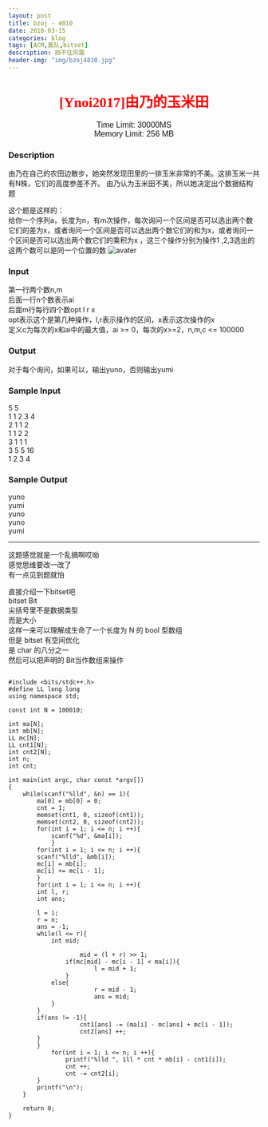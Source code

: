 ```yaml
---
layout: post
title: bzoj - 4810
date: 2018-03-15
categories: blog
tags: [ACM,莫队,bitset]
description: 挡不住风霜
header-img: "img/bzoj4810.jpg"
---
```





<center><h1><font face="verdana" color="red"> [Ynoi2017]由乃的玉米田 </font></h1></center>

<center><font size="3" face="arial"> Time Limit: 30000MS </font></center>	 
<center><font size="3" face="arial"> Memory Limit: 256 MB </font></center>	 	



### Description

由乃在自己的农田边散步，她突然发现田里的一排玉米非常的不美。这排玉米一共有N株，它们的高度参差不齐。
由乃认为玉米田不美，所以她决定出个数据结构题<br>
 
这个题是这样的：<br>
给你一个序列a，长度为n，有m次操作，每次询问一个区间是否可以选出两个数它们的差为x，或者询问一个区间是否可以选出两个数它们的和为x，或者询问一个区间是否可以选出两个数它们的乘积为x ，这三个操作分别为操作1
,2,3选出的这两个数可以是同一个位置的数
![avater](https://raw.githubusercontent.com/seventeenjcinta/seventeenjcinta.GitHub.io/master/img/vv1(4).jpg)

### Input

第一行两个数n,m<br>
后面一行n个数表示ai<br>
后面m行每行四个数opt l r x<br>
opt表示这个是第几种操作，l,r表示操作的区间，x表示这次操作的x<br>
定义c为每次的x和ai中的最大值，ai >= 0，每次的x>=2，n,m,c <= 100000<br>

### Output

对于每个询问，如果可以，输出yuno，否则输出yumi<br>

### Sample Input

5 5<br>
1 1 2 3 4<br>
2 1 1 2<br>
1 1 2 2<br>
3 1 1 1<br>
3 5 5 16<br>
1 2 3 4<br>

### Sample Output

yuno<br>
yumi<br>
yuno<br>
yuno<br>
yumi<br>



***
这题感觉就是一个乱搞啊哎呦<br>
感觉思维要改一改了<br>
有一点见到题就怕<br>

直接介绍一下bitset吧<br>
bitset<N> Bit<br>
尖括号里不是数据类型<br>
而是大小<br>
这样一来可以理解成生命了一个长度为 N 的 bool 型数组<br>
但是 bitset 有空间优化<br>
是 char 的八分之一<br>
然后可以把声明的 Bit当作数组来操作<br>





<pre><code>
#include &lt;bits/stdc++.h&gt;
#define LL long long
using namespace std;

const int N = 100010;

int ma[N];
int mb[N];
LL mc[N];
LL cnt1[N];
int cnt2[N];
int n;
int cnt;

int main(int argc, char const *argv[])
{
	while(scanf("%lld", &n) == 1){
	    ma[0] = mb[0] = 0;
	    cnt = 1;
	    memset(cnt1, 0, sizeof(cnt1));
	    memset(cnt2, 0, sizeof(cnt2));
	    for(int i = 1; i <= n; i ++){
	    	scanf("%d", &ma[i]);
    	    }
	    for(int i = 1; i <= n; i ++){
		scanf("%lld", &mb[i]);
		mc[i] = mb[i];
		mc[i] += mc[i - 1];
	    }
	    for(int i = 1; i <= n; i ++){
		int l, r;
		int ans;

		l = i;
		r = n;
		ans = -1;
		while(l <= r){
		    int mid;

                    mid = (l + r) >> 1;
	     	    if(mc[mid] - mc[i - 1] < ma[i]){
                        l = mid + 1;
	    	    }
		    else{
                        r = mid - 1;
                        ans = mid;
	  	    }
		}
		if(ans != -1){
                    cnt1[ans] -= (ma[i] - mc[ans] + mc[i - 1]);
                    cnt2[ans] ++;
		}
	    }
    	    for(int i = 1; i <= n; i ++){
                printf("%lld ", 1ll * cnt * mb[i] - cnt1[i]);
                cnt ++;
                cnt -= cnt2[i];
	    }
	    printf("\n");
	}

	return 0;
}
